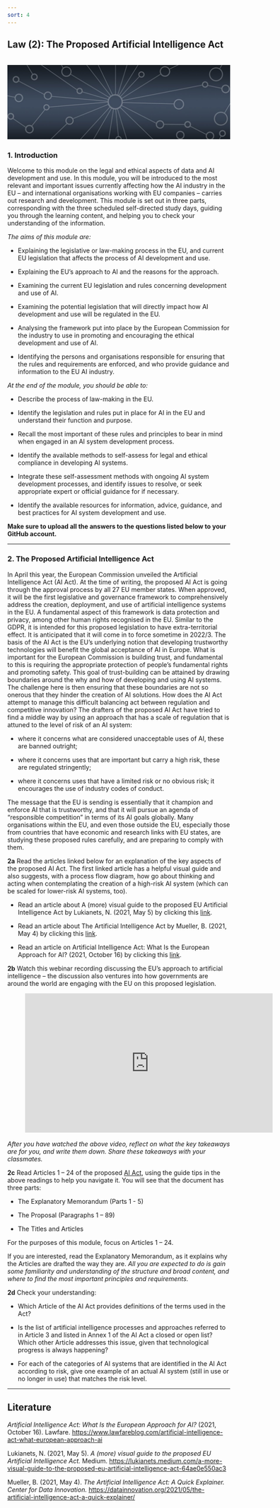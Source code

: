 ```yaml
---
sort: 4
---
```


## __Law (2): The Proposed Artificial Intelligence Act__
\
<img src="./images/datalab_banner.jpg" alt="Books banner" width="600"/>

### 1. Introduction

Welcome to this module on the legal and ethical aspects of data and AI development and use. In this module, you will be introduced to the most relevant and important issues currently affecting how the AI industry in the EU – and international organisations working with EU companies – carries out research and development. This module is set out in three parts, corresponding with the three scheduled self-directed study days, guiding you through the learning content, and helping you to check your understanding of the information.

*The aims of this module are:*

- Explaining the legislative or law-making process in the EU, and current EU legislation that affects the process of AI development and use.

- Explaining the EU’s approach to AI and the reasons for the approach.

- Examining the current EU legislation and rules concerning development and use of AI.

-	Examining the potential legislation that will directly impact how AI development and use will be regulated in the EU.

-	Analysing the framework put into place by the European Commission for the industry to use in promoting and encouraging the ethical development and use of AI.

-	Identifying the persons and organisations responsible for ensuring that the rules and requirements are enforced, and who provide guidance and information to the EU AI industry.

*At the end of the module, you should be able to:*

- Describe the process of law-making in the EU.

-	Identify the legislation and rules put in place for AI in the EU and understand their function and purpose.

-	Recall the most important of these rules and principles to bear in mind when engaged in an AI system development process.

-	Identify the available methods to self-assess for legal and ethical compliance in developing AI systems.

-	Integrate these self-assessment methods with ongoing AI system development processes, and identify issues to resolve, or seek appropriate expert or official guidance for if necessary.

-	Identify the available resources for information, advice, guidance, and best practices for AI system development and use.


__Make sure to upload all the answers to the questions listed below to your GitHub account.__

***

### 2. The Proposed Artificial Intelligence Act

In April this year, the European Commission unveiled the Artificial Intelligence Act (AI Act). At the time of writing, the proposed AI Act is going through the approval process by all 27 EU member states. When approved, it will be the first legislative and governance framework to comprehensively address the creation, deployment, and use of artificial intelligence systems in the EU. A fundamental aspect of this framework is data protection and privacy, among other human rights recognised in the EU. Similar to the GDPR, it is intended for this proposed legislation to have extra-territorial effect. It is anticipated that it will come in to force sometime in 2022/3.
The basis of the AI Act is the EU’s underlying notion that developing trustworthy technologies will benefit the global acceptance of AI in Europe. What is important for the European Commission is building trust, and fundamental to this is requiring the appropriate protection of people’s fundamental rights and promoting safety. This goal of trust-building can be attained by drawing boundaries around the why and how of developing and using AI systems. The challenge here is then ensuring that these boundaries are not so onerous that they hinder the creation of AI solutions. How does the AI Act attempt to manage this difficult balancing act between regulation and competitive innovation? The drafters of the proposed AI Act have tried to find a middle way by using an approach that has a scale of regulation that is attuned to the level of risk of an AI system:

-	where it concerns what are considered unacceptable uses of AI, these are banned outright;

-	where it concerns uses that are important but carry a high risk, these are regulated stringently;

-	where it concerns uses that have a limited risk or no obvious risk; it encourages the use of industry codes of conduct.

The message that the EU is sending is essentially that it champion and enforce AI that is trustworthy, and that it will pursue an agenda of “responsible competition” in terms of its AI goals globally. Many organisations within the EU, and even those outside the EU, especially those from countries that have economic and research links with EU states, are studying these proposed rules carefully, and are preparing to comply with them.


__2a__ Read the articles linked below for an explanation of the key aspects of the proposed AI Act. The first linked article has a helpful visual guide and also suggests, with a process flow diagram, how go about thinking and acting when contemplating the creation of a high-risk AI system (which can be scaled for lower-risk AI systems, too).

- Read an article about A (more) visual guide to the proposed EU Artificial Intelligence Act by Lukianets, N. (2021, May 5) by clicking this [link](https://lukianets.medium.com/a-more-visual-guide-to-the-proposed-eu-artificial-intelligence-act-64ae0e550ac3).

- Read an article about The Artificial Intelligence Act by Mueller, B. (2021, May 4) by clicking this [link](https://datainnovation.org/2021/05/the-artificial-intelligence-act-a-quick-explainer/).

- Read an article on Artificial Intelligence Act: What Is the European Approach for AI? (2021, October 16) by clicking this [link](https://www.lawfareblog.com/artificial-intelligence-act-what-european-approach-ai ).


__2b__ Watch this webinar recording discussing the EU’s approach to artificial intelligence – the discussion also ventures into how governments are around the world are engaging with the EU on this proposed legislation.

<!-- blank line -->
<figure class="video_container">
<iframe width="560" height="315" src="https://www.youtube.com/embed/3AVt-jIekks" title="YouTube video player" frameborder="0" allow="accelerometer; autoplay; clipboard-write; encrypted-media; gyroscope; picture-in-picture" allowfullscreen></iframe>
</figure>
<!-- blank line -->

*After you have watched the above video, reflect on what the key takeaways are for you, and write them down. Share these takeaways with your classmates.*

__2c__ Read Articles 1 – 24 of the proposed [AI Act](https://eur-lex.europa.eu/legal-content/EN/TXT/?qid=1623335154975&uri=CELEX%3A52021PC0206), using the guide tips in the above readings to help you navigate it. You will see that the document has three parts:
-	The Explanatory Memorandum (Parts 1 - 5)

-	The Proposal (Paragraphs 1 – 89)

-	The Titles and Articles

For the purposes of this module, focus on Articles 1 – 24.

If you are interested, read the Explanatory Memorandum, as it explains why the Articles are drafted the way they are. *All you are expected to do is gain some familiarity and understanding of the structure and broad content, and where to find the most important principles and requirements.*

__2d__ Check your understanding:

- Which Article of the AI Act provides definitions of the terms used in the Act?

- Is the list of artificial intelligence processes and approaches referred to in Article 3 and listed in Annex 1 of the AI Act a closed or open list? Which other Article addresses this issue, given that technological progress is always happening?

- For each of the categories of AI systems that are identified in the AI Act according to risk, give one example of an actual AI system (still in use or no longer in use) that matches the risk level.

***

## __Literature__

*Artificial Intelligence Act: What Is the European Approach for AI?* (2021, October 16). Lawfare. https://www.lawfareblog.com/artificial-intelligence-act-what-european-approach-ai

Lukianets, N. (2021, May 5). *A (more) visual guide to the proposed EU Artificial Intelligence Act.* Medium. https://lukianets.medium.com/a-more-visual-guide-to-the-proposed-eu-artificial-intelligence-act-64ae0e550ac3  

Mueller, B. (2021, May 4). *The Artificial Intelligence Act: A Quick Explainer. Center for Data Innovation.* https://datainnovation.org/2021/05/the-artificial-intelligence-act-a-quick-explainer/
